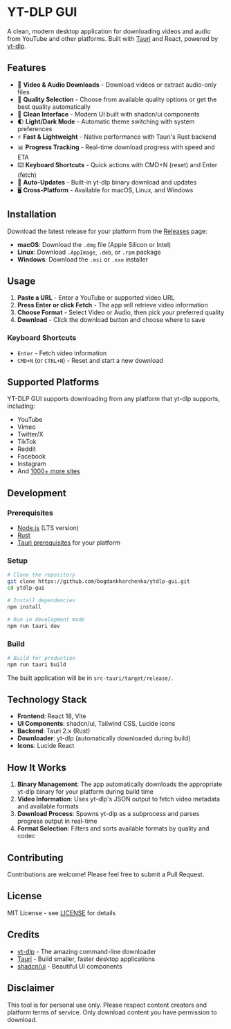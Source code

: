 # YT-DLP GUI

A clean, modern desktop application for downloading videos and audio from YouTube and other platforms. Built with [Tauri](https://tauri.app/) and React, powered by [yt-dlp](https://github.com/yt-dlp/yt-dlp).

## Features

- 🎥 **Video & Audio Downloads** - Download videos or extract audio-only files
- 🎯 **Quality Selection** - Choose from available quality options or get the best quality automatically
- 🎨 **Clean Interface** - Modern UI built with shadcn/ui components
- 🌓 **Light/Dark Mode** - Automatic theme switching with system preferences
- ⚡ **Fast & Lightweight** - Native performance with Tauri's Rust backend
- 📊 **Progress Tracking** - Real-time download progress with speed and ETA
- ⌨️ **Keyboard Shortcuts** - Quick actions with CMD+N (reset) and Enter (fetch)
- 🔄 **Auto-Updates** - Built-in yt-dlp binary download and updates
- 🖥️ **Cross-Platform** - Available for macOS, Linux, and Windows

## Installation

Download the latest release for your platform from the [Releases](https://github.com/bogdankharchenko/ytdlp-gui/releases) page:

- **macOS**: Download the `.dmg` file (Apple Silicon or Intel)
- **Linux**: Download `.AppImage`, `.deb`, or `.rpm` package
- **Windows**: Download the `.msi` or `.exe` installer

## Usage

1. **Paste a URL** - Enter a YouTube or supported video URL
2. **Press Enter or click Fetch** - The app will retrieve video information
3. **Choose Format** - Select Video or Audio, then pick your preferred quality
4. **Download** - Click the download button and choose where to save

### Keyboard Shortcuts

- `Enter` - Fetch video information
- `CMD+N` (or `CTRL+N`) - Reset and start a new download

## Supported Platforms

YT-DLP GUI supports downloading from any platform that yt-dlp supports, including:

- YouTube
- Vimeo
- Twitter/X
- TikTok
- Reddit
- Facebook
- Instagram
- And [1000+ more sites](https://github.com/yt-dlp/yt-dlp/blob/master/supportedsites.md)

## Development

### Prerequisites

- [Node.js](https://nodejs.org/) (LTS version)
- [Rust](https://rustup.rs/)
- [Tauri prerequisites](https://tauri.app/v2/guides/prerequisites/) for your platform

### Setup

```bash
# Clone the repository
git clone https://github.com/bogdankharchenko/ytdlp-gui.git
cd ytdlp-gui

# Install dependencies
npm install

# Run in development mode
npm run tauri dev
```

### Build

```bash
# Build for production
npm run tauri build
```

The built application will be in `src-tauri/target/release/`.

## Technology Stack

- **Frontend**: React 18, Vite
- **UI Components**: shadcn/ui, Tailwind CSS, Lucide icons
- **Backend**: Tauri 2.x (Rust)
- **Downloader**: yt-dlp (automatically downloaded during build)
- **Icons**: Lucide React

## How It Works

1. **Binary Management**: The app automatically downloads the appropriate yt-dlp binary for your platform during build time
2. **Video Information**: Uses yt-dlp's JSON output to fetch video metadata and available formats
3. **Download Process**: Spawns yt-dlp as a subprocess and parses progress output in real-time
4. **Format Selection**: Filters and sorts available formats by quality and codec

## Contributing

Contributions are welcome! Please feel free to submit a Pull Request.

## License

MIT License - see [LICENSE](LICENSE) for details

## Credits

- [yt-dlp](https://github.com/yt-dlp/yt-dlp) - The amazing command-line downloader
- [Tauri](https://tauri.app/) - Build smaller, faster desktop applications
- [shadcn/ui](https://ui.shadcn.com/) - Beautiful UI components

## Disclaimer

This tool is for personal use only. Please respect content creators and platform terms of service. Only download content you have permission to download.
